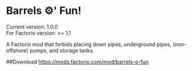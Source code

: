 # Barrels ⚙️' Fun!
Current version: 1.0.0  
For Factorio version: >= 1.1

A Factorio mod that forbids placing down pipes, underground pipes, (non-offshore) pumps, and storage tanks.

##Download
https://mods.factorio.com/mod/barrels-o-fun